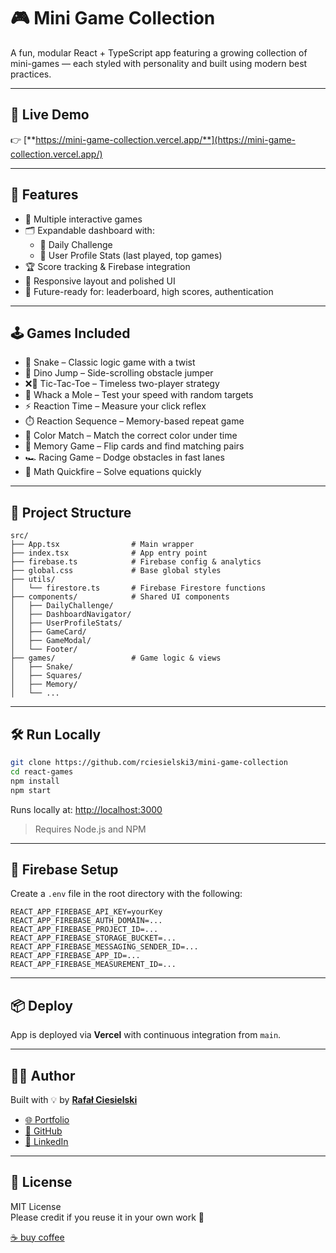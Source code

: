 # 🎮 Mini Game Collection

A fun, modular React + TypeScript app featuring a growing collection of mini-games — each styled with personality and built using modern best practices.

---

## 🚀 Live Demo

👉 [**https://mini-game-collection.vercel.app/**](https://mini-game-collection.vercel.app/)

---

## 🧠 Features

- 🧩 Multiple interactive games
- 🗂️ Expandable dashboard with:
  - 🎯 Daily Challenge
  - 👤 User Profile Stats (last played, top games)
- 🏆 Score tracking & Firebase integration
- 📱 Responsive layout and polished UI
- 💾 Future-ready for: leaderboard, high scores, authentication

---

## 🕹️ Games Included

- 🐍 Snake – Classic logic game with a twist
- 🦖 Dino Jump – Side-scrolling obstacle jumper
- ❌🔵 Tic-Tac-Toe – Timeless two-player strategy
- 🔨 Whack a Mole – Test your speed with random targets
- ⚡ Reaction Time – Measure your click reflex
- ⏱️ Reaction Sequence – Memory-based repeat game
- 🎨 Color Match – Match the correct color under time
- 🧠 Memory Game – Flip cards and find matching pairs
- 🏎️ Racing Game – Dodge obstacles in fast lanes
- 🧮 Math Quickfire – Solve equations quickly

---

## 📁 Project Structure

```
src/
├── App.tsx                # Main wrapper
├── index.tsx              # App entry point
├── firebase.ts            # Firebase config & analytics
├── global.css             # Base global styles
├── utils/
│   └── firestore.ts       # Firebase Firestore functions
├── components/            # Shared UI components
│   ├── DailyChallenge/
│   ├── DashboardNavigator/
│   ├── UserProfileStats/
│   ├── GameCard/
│   ├── GameModal/
│   └── Footer/
├── games/                 # Game logic & views
│   ├── Snake/
│   ├── Squares/
│   ├── Memory/
│   └── ...
```

---

## 🛠️ Run Locally

```bash
git clone https://github.com/rciesielski3/mini-game-collection
cd react-games
npm install
npm start
```

Runs locally at: [http://localhost:3000](http://localhost:3000)

> Requires Node.js and NPM

---

## 🔐 Firebase Setup

Create a `.env` file in the root directory with the following:

```env
REACT_APP_FIREBASE_API_KEY=yourKey
REACT_APP_FIREBASE_AUTH_DOMAIN=...
REACT_APP_FIREBASE_PROJECT_ID=...
REACT_APP_FIREBASE_STORAGE_BUCKET=...
REACT_APP_FIREBASE_MESSAGING_SENDER_ID=...
REACT_APP_FIREBASE_APP_ID=...
REACT_APP_FIREBASE_MEASUREMENT_ID=...
```

---

## 📦 Deploy

App is deployed via **Vercel** with continuous integration from `main`.

---

## 🧑‍💻 Author

Built with 💡 by [**Rafał Ciesielski**](https://github.com/rciesielski3)

- [🌐 Portfolio](https://rciesielski3.github.io/portfolio/)
- [🐙 GitHub](https://github.com/rciesielski3)
- [🔗 LinkedIn](https://www.linkedin.com/in/rafa%C5%82-ciesielski-820309100/)

---

## 📄 License

MIT License  
Please credit if you reuse it in your own work 🙌

[☕ buy coffee](https://buycoffee.to/adateo)

